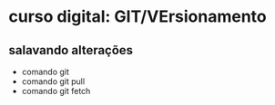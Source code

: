 # curso digital: GIT/VErsionamento
 ## salavando alterações
  * comando git 
* comando git pull 
* comando git  fetch

